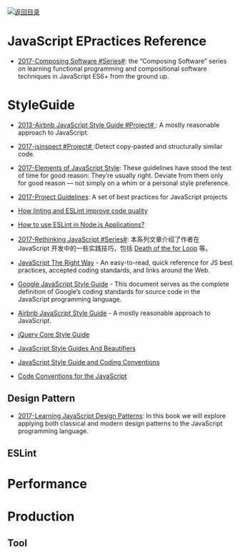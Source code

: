 [![返回目录](https://parg.co/UGo)](https://github.com/wxyyxc1992/Awesome-Links) 


# JavaScript EPractices Reference

* [2017-Composing Software #Series#](https://parg.co/bJ4): the “Composing Software” series on learning functional programming and compositional software techniques in JavaScript ES6+ from the ground up.

# StyleGuide

* [2013-Airbnb JavaScript Style Guide #Project# ](https://github.com/airbnb/javascript): A mostly reasonable approach to JavaScript.

* [2017-jsinspect #Project# ](https://github.com/danielstjules/jsinspect):Detect copy-pasted and structurally similar code.

* [2017-Elements of JavaScript Style](https://medium.com/javascript-scene/elements-of-javascript-style-caa8821cb99f): These guidelines have stood the test of time for good reason: They’re usually right. Deviate from them only for good reason — not simply on a whim or a personal style preference.

* [2017-Project Guidelines](https://parg.co/bI3): A set of best practices for JavaScript projects

* [How linting and ESLint improve code quality](http://6me.us/J450)

* [How to use ESLint in Node.js Applications?](https://hackernoon.com/how-to-use-eslint-in-node-js-applications-cc4b2298ce55)

* [2017-Rethinking JavaScript #Series#](http://6me.us/Mi8op): 本系列文章介绍了作者在 JavaScript 开发中的一些实践技巧，包括 [Death of the for Loop](https://hackernoon.com/rethinking-javascript-death-of-the-for-loop-c431564c84a8) 等。

* [JavaScript The Right Way](http://jstherightway.org/) - An easy-to-read, quick reference for JS best practices, accepted coding standards, and links around the Web.

* [Google JavaScript Style Guide](https://google.github.io/styleguide/jsguide.html) - This document serves as the complete definition of Google’s coding standards for source code in the JavaScript programming language.

* [Airbnb JavaScript Style Guide](https://github.com/airbnb/javascript) - A mostly reasonable approach to JavaScript.

* [jQuery Core Style Guide](http://contribute.jquery.org/style-guide/js/)

* [JavaScript Style Guides And Beautifiers](https://addyosmani.com/blog/javascript-style-guides-and-beautifiers/)

* [JavaScript Style Guide and Coding Conventions](https://www.w3schools.com/js/js_conventions.asp)

* [Code Conventions for the JavaScript](http://javascript.crockford.com/code.html)

## Design Pattern

* [2017-Learning JavaScript Design Patterns](https://addyosmani.com/resources/essentialjsdesignpatterns/book/): In this book we will explore applying both classical and modern design patterns to the JavaScript programming language.

## ESLint

# Performance

# Production

## Tool
